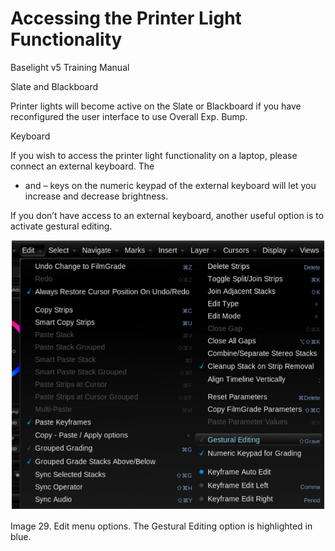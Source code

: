 # Accessing the Printer Light Functionality

Baselight v5 Training Manual

Slate and Blackboard

Printer lights will become active on the Slate or Blackboard if you have reconfigured the user interface to use Overall Exp. Bump.

Keyboard

If you wish to access the printer light functionality on a laptop, please connect an external keyboard. The

+ and – keys on the numeric keypad of the external keyboard will let you increase and decrease brightness.

If you don’t have access to an external keyboard, another useful option is to activate gestural editing.



![Image 29. Edit menu options. The Gestural Editing option is highlighted in blue.](../.gitbook/assets/2021-10-06-00.23.58.png)


Image 29. Edit menu options. The Gestural Editing option is highlighted in blue.

